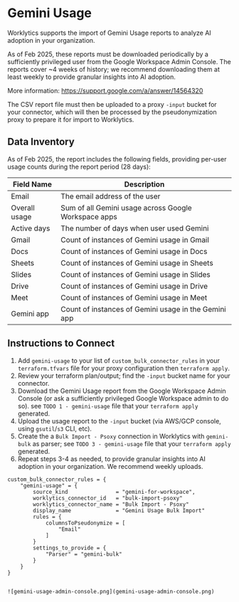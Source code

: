 # Gemini Usage

Worklytics supports the import of Gemini Usage reports to analyze AI adoption in your organization.

As of Feb 2025, these reports must be downloaded periodically by a sufficiently privileged user from the Google Workspace Admin Console.
The reports cover ~4 weeks of history; we recommend downloading them at least weekly to provide granular insights into AI adoption.

More information:
https://support.google.com/a/answer/14564320

The CSV report file must then be uploaded to a proxy `-input` bucket for your connector, which will then be processed by the pseudonymization proxy to prepare it
for import to Worklytics.


## Data Inventory
As of Feb 2025, the report includes the following fields, providing per-user usage counts during the report period (28 days):

| Field Name    | Description                                           |
|---------------|-------------------------------------------------------|
| Email         | The email address of the user                         |
| Overall usage | Sum of all Gemini usage across Google Workspace apps  |
| Active days   | The number of days when user used Gemini              |
| Gmail         | Count of instances of Gemini usage in Gmail           |
| Docs          | Count of instances of Gemini usage in Docs            |
| Sheets        | Count of instances of Gemini usage in Sheets          |
| Slides        | Count of instances of Gemini usage in Slides          |
| Drive         | Count of instances of Gemini usage in Drive           |
| Meet          | Count of instances of Gemini usage in Meet            |
| Gemini app    | Count of instances of Gemini usage in the Gemini app  |


## Instructions to Connect

  1. Add `gemini-usage` to your list of `custom_bulk_connector_rules` in your `terraform.tfvars` file for your proxy configuration then `terraform apply`.
  2. Review your terraform plan/output; find the `-input` bucket name for your connector.
  3. Download the Gemini Usage report from the Google Workspace Admin Console (or ask a sufficiently privileged Google Workspace admin to do so). see `TODO 1 - gemini-usage` file that your `terraform apply` generated.
  4. Upload the usage report to the `-input` bucket (via AWS/GCP console, using `gsutil`/`s3` CLI, etc).
  5. Create the a `Bulk Import - Psoxy` connection in Worklytics with `gemini-bulk` as parser; see `TODO 3 - gemini-usage` file that your `terraform apply` generated.
  6. Repeat steps 3-4 as needed, to provide granular insights into AI adoption in your organization.  We recommend weekly uploads.

```hcl
custom_bulk_connector_rules = {
    "gemini-usage" = {
        source_kind               = "gemini-for-workspace",
        worklytics_connector_id   = "bulk-import-psoxy"
        worklytics_connector_name = "Bulk Import - Psoxy"
        display_name              = "Gemini Usage Bulk Import"
        rules = {
            columnsToPseudonymize = [
                "Email"
            ]
        }
        settings_to_provide = {
            "Parser" = "gemini-bulk"
        }
    }
}
```
```

![gemini-usage-admin-console.png](gemini-usage-admin-console.png)
